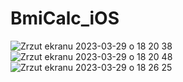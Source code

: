 # BmiCalc_iOS

![Zrzut ekranu 2023-03-29 o 18 20 38](https://user-images.githubusercontent.com/61731807/228605486-4b0d304e-4f5f-4be7-97a3-175e596f2901.png)
![Zrzut ekranu 2023-03-29 o 18 20 48](https://user-images.githubusercontent.com/61731807/228605500-7ba8814b-cbee-4a25-8348-510d8dc57ed2.png)
![Zrzut ekranu 2023-03-29 o 18 26 25](https://user-images.githubusercontent.com/61731807/228605512-77a13607-fabe-432d-8d1a-ad6393744140.png)
